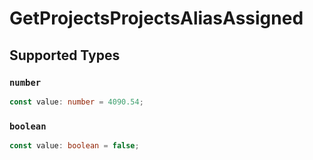 # GetProjectsProjectsAliasAssigned


## Supported Types

### `number`

```typescript
const value: number = 4090.54;
```

### `boolean`

```typescript
const value: boolean = false;
```

